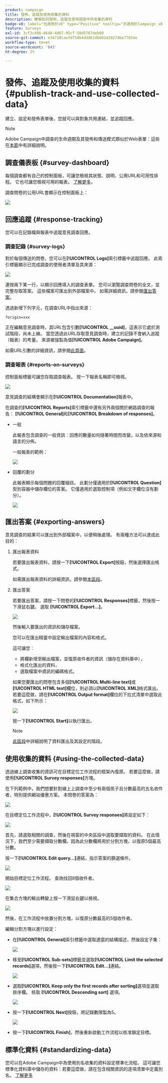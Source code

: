 ```yaml
---
product: campaign
title: 發佈、追蹤及使用收集的資料
description: 瞭解如何發佈、追蹤及使用調查中所收集的資料
badge-v8: label="也適用於v8" type="Positive" tooltip="亦適用於Campaign v8"
feature: Surveys
exl-id: 3cf3c486-6640-4d67-95cf-50d5767deb60
source-git-commit: e34718caefdf5db4ddd61db601420274be77054e
workflow-type: tm+mt
source-wordcount: '843'
ht-degree: 2%

---
```


# 發佈、追蹤及使用收集的資料{#publish-track-and-use-collected-data}



建立、設定和發佈表單後，您就可以與對象共用連結，並追蹤回應。

>[!NOTE]
>
>Adobe Campaign中調查的生命週期及其發佈和傳送模式類似於Web表單：這些在[本節](../../web/using/about-web-forms.md)中有詳細說明。

## 調查儀表板 {#survey-dashboard}

每個調查都有自己的控制面板，可讓您檢視其狀態、說明、公用URL和可用性排程。 它也可讓您檢視可用的報表。 [了解更多](#reports-on-surveys)。

調查問卷的公用URL會顯示在控制面板上：

![](assets/survey_public_url.png)

## 回應追蹤 {#response-tracking}

您可以在記錄檔與報表中追蹤意見調查回應。

### 調查記錄 {#survey-logs}

對於每個傳送的問卷，您可以在&#x200B;**[!UICONTROL Logs]**&#x200B;索引標籤中追蹤回應。 此索引標籤顯示已完成調查的使用者清單及其來源：

![](assets/s_ncs_admin_survey_logs.png)

連按兩下某一行，以顯示回應填入的調查表單。 您可以瀏覽調查問卷的全文，並完整存取答案。 這些檔案可匯出到外部檔案中。 如需詳細資訊，請參閱[匯出答案](#exporting-answers)。

透過新增下列字元，在調查URL中指出來源：

```
?origin=xxx
```

正在編輯意見調查時，其URL包含引數&#x200B;**[!UICONTROL __uuid]**，這表示它處於測試階段，尚未上線。 當您透過此URL存取意見調查時，建立的記錄不會納入追蹤（報表）的考量。 來源被強製為值&#x200B;**[!UICONTROL Adobe Campaign]**。

如需URL引數的詳細資訊，請參閱[此頁面](../../web/using/defining-web-forms-properties.md#form-url-parameters)。

### 調查報表 {#reports-on-surveys}

控制面板標籤可讓您存取調查報表。 按一下報表名稱即可檢視。

![](assets/s_ncs_admin_survey_report_doc.png)

意見調查的結構會顯示在&#x200B;**[!UICONTROL Documentation]**&#x200B;報表中。

在調查的&#x200B;**[!UICONTROL Reports]**&#x200B;索引標籤中還有另外兩個關於網路調查的報告： **[!UICONTROL General]**&#x200B;和&#x200B;**[!UICONTROL Breakdown of responses]**。

* 一般

  此報表包含調查的一般資訊：回應的數量如何隨著時間而改變，以及依來源和語言的分佈。

  一般報表的範例：

  ![](assets/s_ncs_admin_survey_report_0.png)

* 回覆的劃分

  此報表顯示每個問題的回覆細目。 此劃分僅適用於&#x200B;**[!UICONTROL Question]**&#x200B;型別容器中儲存欄位的答案。 它僅適用於選取控制項（例如文字欄位沒有劃分）。

  ![](assets/s_ncs_admin_survey_report_2.png)

## 匯出答案 {#exporting-answers}

意見調查的結果可以匯出到外部檔案中，以便稍後處理。 有兩種方法可以達成此目的：

1. 匯出報表資料

   若要匯出報表資料，請按一下&#x200B;**[!UICONTROL Export]**&#x200B;按鈕，然後選擇匯出格式。

   如需匯出報表資料的詳細資訊，請參閱[本區段](../../reporting/using/about-reports-creation-in-campaign.md)。

1. 匯出答案

   若要匯出答案，請按一下問卷的&#x200B;**[!UICONTROL Responses]**&#x200B;標籤，然後按一下滑鼠右鍵。 選取 **[!UICONTROL Export...]**。

   ![](assets/s_ncs_admin_survey_logs_export_menu.png)

   然後輸入要匯出的資訊和儲存檔案。

   您可以在匯出精靈中設定輸出檔案的內容和格式。

   這可讓您：

   * 將欄新增至輸出檔案，並復原收件者的資訊（儲存在資料庫中），
   * 格式化匯出的資料，
   * 選取檔案中資訊的編碼格式。

   如果您要匯出的問卷包含多個&#x200B;**[!UICONTROL Multi-line text]**&#x200B;或&#x200B;**[!UICONTROL HTML text]**&#x200B;欄位，則必須以&#x200B;**[!UICONTROL XML]**&#x200B;格式匯出。 若要這麼做，請在&#x200B;**[!UICONTROL Output format]**&#x200B;欄位的下拉式清單中選取此格式，如下所示：

   ![](assets/s_ncs_admin_survey_logs_export_xml.png)

   按一下&#x200B;**[!UICONTROL Start]**&#x200B;以執行匯出。

   >[!NOTE]
   >
   >[此區段](../../platform/using/about-generic-imports-exports.md)中詳細說明了資料匯出及其設定的階段。

## 使用收集的資料 {#using-the-collected-data}

透過線上調查收集的資訊可在目標定位工作流程的框架內復原。 若要這麼做，請使用&#x200B;**[!UICONTROL Survey responses]**&#x200B;方塊。

在下列範例中，我們想要針對線上上調查中至少有兩個孩子且分數最高的五名收件者，特別提供網站優惠方案。 本問卷的答案為：

![](assets/s_ncs_admin_survey_responses_wf_box_4.png)

在目標定位工作流程中，**[!UICONTROL Survey responses]**&#x200B;將設定如下：

![](assets/s_ncs_admin_survey_responses_wf_box_1.png)

首先，請選取相關的調查，然後在視窗的中央區段中選取要擷取的資料。 在此情況下，我們至少需要擷取分數欄，因為此分數欄將用於分割方塊，以復原5個最高分數。

按一下&#x200B;**[!UICONTROL Edit query...]**&#x200B;連結，指示答案的篩選條件。

![](assets/s_ncs_admin_survey_responses_wf_box_2.png)

開始目標定位工作流程。 查詢找回8個收件者。

![](assets/s_ncs_admin_survey_responses_wf_box_5.png)

在集合方塊的輸出轉變上按一下滑鼠右鍵以檢視。

![](assets/s_ncs_admin_survey_responses_wf_box_6.png)

然後，在工作流程中放置分割方塊，以復原分數最高的5個收件者。

編輯分割方塊以進行設定：

* 在&#x200B;**[!UICONTROL General]**&#x200B;索引標籤中選取適當的結構描述，然後設定子集：

  ![](assets/s_ncs_admin_survey_responses_wf_box_6b.png)

* 移至&#x200B;**[!UICONTROL Sub-sets]**&#x200B;標籤並選取&#x200B;**[!UICONTROL Limit the selected records]**&#x200B;選項，然後按一下&#x200B;**[!UICONTROL Edit...]**&#x200B;連結。

  ![](assets/s_ncs_admin_survey_responses_wf_box_7.png)

* 選取&#x200B;**[!UICONTROL Keep only the first records after sorting]**&#x200B;選項並選取排序欄。 核取 **[!UICONTROL Descending sort]** 選項。

  ![](assets/s_ncs_admin_survey_responses_wf_box_8.png)

* 按一下&#x200B;**[!UICONTROL Next]**&#x200B;按鈕，將記錄數限製為5。

  ![](assets/s_ncs_admin_survey_responses_wf_box_9.png)

* 按一下&#x200B;**[!UICONTROL Finish]**，然後重新啟動工作流程以核准鎖定目標。

## 標準化資料 {#standardizing-data}

您可以在Adobe Campaign中為使用別名收集的資料設定標準化流程。 這可讓您標準化資料庫中儲存的資料：若要這麼做，請在包含相關資訊的逐項清單中定義別名。 [了解更多](../../platform/using/managing-enumerations.md#about-enumerations)
